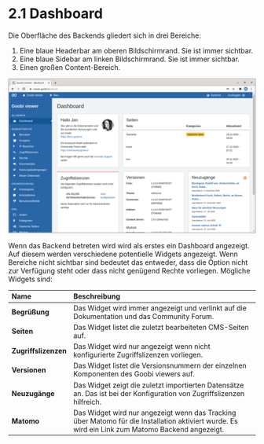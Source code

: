 # 2.1 Dashboard

Die Oberfläche des Backends gliedert sich in drei Bereiche:

1. Eine blaue Headerbar am oberen Bildschirmrand. Sie ist immer sichtbar.
2. Eine blaue Sidebar am linken Bildschirmrand. Sie ist immer sichtbar.
3. Einen großen Content-Bereich.

![Das Dashboard im Admin-Backend](../../.gitbook/assets/ui_2.1.png)

Wenn das Backend betreten wird wird als erstes ein Dashboard angezeigt. Auf diesem werden verschiedene potentielle Widgets angezeigt. Wenn Bereiche nicht sichtbar sind bedeutet das entweder, dass die Option nicht zur Verfügung steht oder dass nicht genügend Rechte vorliegen. Mögliche Widgets sind:

| Name | Beschreibung |
| :--- | :--- |
| **Begrüßung** | Das Widget wird immer angezeigt und verlinkt auf die Dokumentation und das Community Forum. |
| **Seiten** | Das Widget listet die zuletzt bearbeiteten CMS-Seiten auf. |
| **Zugriffslizenzen** | Das Widget wird nur angezeigt wenn nicht konfigurierte Zugriffslizenzen vorliegen. |
| **Versionen** | Das Widget listet die Versionsnummern der einzelnen Komponenten des Goobi viewers auf. |
| **Neuzugänge** | Das Widget zeigt die zuletzt importierten Datensätze an. Das ist bei der Konfiguration von Zugriffslizenzen hilfreich. |
| **Matomo** | Das Widget wird nur angezeigt wenn das Tracking über Matomo für die Installation aktiviert wurde. Es wird ein Link zum Matomo Backend angezeigt. |

